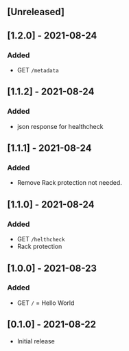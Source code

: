 ## [Unreleased]

## [1.2.0] - 2021-08-24

### Added
- GET `/metadata`

## [1.1.2] - 2021-08-24

### Added
- json response for healthcheck

## [1.1.1] - 2021-08-24

### Added
- Remove Rack protection not needed.

## [1.1.0] - 2021-08-24

### Added
- GET `/helthcheck`
- Rack protection

## [1.0.0] - 2021-08-23

### Added
- GET `/` = Hello World

## [0.1.0] - 2021-08-22

- Initial release
